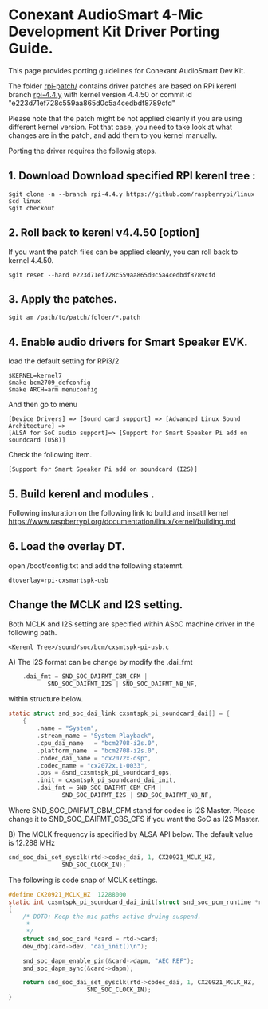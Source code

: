 # Conexant AudioSmart 4-Mic Development Kit Driver Porting Guide.

This page provides porting guidelines for Conexant AudioSmart Dev Kit.  

The folder [rpi-patch/](https://github.com/conexant/driverpatch/tree/master/rpi-patch) contains driver patches are based on RPi kerenl branch [rpi-4.4.y](https://github.com/raspberrypi/linux/tree/rpi-4.4.y) with kernel version 4.4.50 or commit id "e223d71ef728c559aa865d0c5a4cedbdf8789cfd"

Please note that the patch might be not applied cleanly if you are using different kernel version. Fot that case, you need to take look at what changes are in the patch, and add them to you kernel manually.

Porting the driver requires the followig steps. 

## 1. Download Download specified RPI kerenl tree :

```
$git clone -n --branch rpi-4.4.y https://github.com/raspberrypi/linux
$cd linux
$git checkout
```

## 2. Roll back to kerenl v4.4.50 [option]

If you want the patch files can be applied cleanly, you can roll back to kernel 4.4.50.
```
$git reset --hard e223d71ef728c559aa865d0c5a4cedbdf8789cfd
```	
## 3. Apply the patches.

```
$git am /path/to/patch/folder/*.patch
```

## 4. Enable audio drivers for Smart Speaker EVK.

load the default setting for RPi3/2
  
```
$KERNEL=kernel7
$make bcm2709_defconfig
$make ARCH=arm menuconfig
```
And then go to menu
```
[Device Drivers] => [Sound card support] => [Advanced Linux Sound Architecture] =>
[ALSA for SoC audio support]=> [Support for Smart Speaker Pi add on soundcard (USB)]
```
Check the following item.
```
[Support for Smart Speaker Pi add on soundcard (I2S)]
```
## 5. Build kerenl and modules .

Following insturation on the following link to build and insatll kernel
https://www.raspberrypi.org/documentation/linux/kernel/building.md

## 6. Load the overlay DT.

open /boot/config.txt and add the following statemnt.

```
dtoverlay=rpi-cxsmartspk-usb
```


## Change the MCLK and I2S setting.
Both MCLK and I2S setting are specified within ASoC machine driver in the
following path.

```
<Kerenl Tree>/sound/soc/bcm/cxsmtspk-pi-usb.c
```

A) The I2S format can be change by modify the .dai_fmt

```c
	.dai_fmt = SND_SOC_DAIFMT_CBM_CFM |                             
		   SND_SOC_DAIFMT_I2S | SND_SOC_DAIFMT_NB_NF, 
```	
within structure below.

```c
static struct snd_soc_dai_link cxsmtspk_pi_soundcard_dai[] = {                  
	{                                                                       
		.name = "System",                                               
		.stream_name = "System Playback",                               
		.cpu_dai_name   = "bcm2708-i2s.0",                              
		.platform_name  = "bcm2708-i2s.0",                              
		.codec_dai_name = "cx2072x-dsp",                                
		.codec_name = "cx2072x.1-0033",                                 
		.ops = &snd_cxsmtspk_pi_soundcard_ops,                          
		.init = cxsmtspk_pi_soundcard_dai_init,                         
		.dai_fmt = SND_SOC_DAIFMT_CBM_CFM |                             
			   SND_SOC_DAIFMT_I2S | SND_SOC_DAIFMT_NB_NF, 
```
	
Where SND_SOC_DAIFMT_CBM_CFM stand for codec is I2S Master. 
Please change it to SND_SOC_DAIFMT_CBS_CFS if you want the SoC as I2S
Master.
	
							
B) The MCLK frequency is specified by ALSA API below. The default value is
    12.288 MHz 

```c
snd_soc_dai_set_sysclk(rtd->codec_dai, 1, CX20921_MCLK_HZ,       
		       SND_SOC_CLOCK_IN);                                              
```				
The following is code snap of MCLK settings.

```c
#define CX20921_MCLK_HZ  12288000   
static int cxsmtspk_pi_soundcard_dai_init(struct snd_soc_pcm_runtime *rtd)      
{                                                                               
	/* DOTO: Keep the mic paths active druing suspend.                      
	 *                                                                      
	 */                                                                     
	struct snd_soc_card *card = rtd->card;                                  
	dev_dbg(card->dev, "dai_init()\n");                                     

	snd_soc_dapm_enable_pin(&card->dapm, "AEC REF");                        
	snd_soc_dapm_sync(&card->dapm);                                         

	return snd_soc_dai_set_sysclk(rtd->codec_dai, 1, CX20921_MCLK_HZ,       
				      SND_SOC_CLOCK_IN);                                              
}                                                  
```

